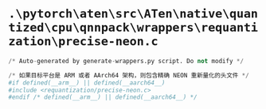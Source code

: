 # `.\pytorch\aten\src\ATen\native\quantized\cpu\qnnpack\wrappers\requantization\precise-neon.c`

```py
/* Auto-generated by generate-wrappers.py script. Do not modify */

/* 如果目标平台是 ARM 或者 AArch64 架构，则包含精确 NEON 重新量化的头文件 */
#if defined(__arm__) || defined(__aarch64__)
#include <requantization/precise-neon.c>
#endif /* defined(__arm__) || defined(__aarch64__) */
```